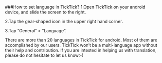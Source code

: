 ###How to set language in TickTick?
1.Open TickTick on your android device, and slide the screen to the right.

2.Tap the gear-shaped icon in the upper right hand corner.

3.Tap “General” > “Language”.


There are more than 20 languages in TickTick for android. Most of them are accomplished by our users. TickTick won’t be a multi-language app without their help and contribution. If you are intested in helping us with translation, please do not hesitate to let us know:-)

